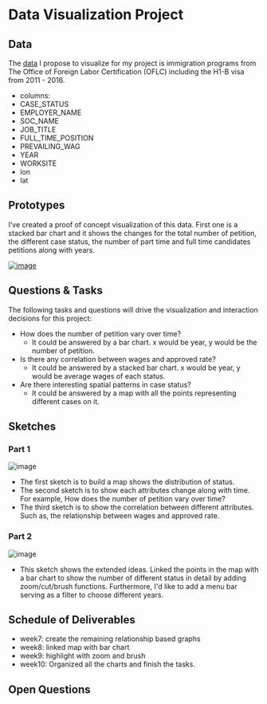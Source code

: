 # Data Visualization Project

## Data

The [data](https://gist.github.com/yinhao0424/9f1730ca91ab6a472fc212761267fa39) I propose to visualize for my project is immigration programs from The Office of Foreign Labor Certification (OFLC) including the H1-B visa from 2011 - 2016.

 *  columns: 
 *  CASE_STATUS
 *  EMPLOYER_NAME
 *  SOC_NAME
 *  JOB_TITLE
 *  FULL_TIME_POSITION
 *  PREVAILING_WAG
 *  YEAR
 *  WORKSITE
 *  lon
 *  lat

## Prototypes

I’ve created a proof of concept visualization of this data. 
First one is a stacked bar chart and it shows the changes for the total number of petition, the different case status, the number of part time and full time candidates petitions along with years.

[![image](https://user-images.githubusercontent.com/44931709/65516192-8f380600-deae-11e9-934e-d01ca1466616.png)](https://beta.vizhub.com/yinhao0424/75b00344e86f4c8b9253c9dad751387a)


## Questions & Tasks

The following tasks and questions will drive the visualization and interaction decisions for this project:

 * How does the number of petition vary over time? 
     * It could be answered by a bar chart. x would be year, y would be the number of petition.
 * Is there any correlation between wages and approved rate?
      * It could be answered by a stacked bar chart. x would be year, y would be average wages of each status.
 * Are there interesting spatial patterns in case status?
      * It could be answered by a map with all the points representing different cases on it.
## Sketches
### Part 1
![image](https://user-images.githubusercontent.com/44931709/65524721-4424ef80-debc-11e9-9263-948eb1c60a3c.png)
 * The first sketch is to build a map shows the distribution of status. 
 * The second sketch is to show each attributes change along with time. For example, How does the number of petition vary over time?
 * The third sketch is to show the correlation between different attributes. Such as, the relationship between wages and approved rate.
 ### Part 2
 ![image](https://user-images.githubusercontent.com/44931709/66012228-568ec280-e494-11e9-9e99-e99645fe5843.png)
 * This sketch shows the extended ideas. Linked the points in the map with a bar chart to show the number of different status in detail by adding zoom/cut/brush functions. Furthermore, I'd like to add a menu bar serving as a filter to choose different years. 
 
 ## Schedule of Deliverables
  * week7:  create the remaining relationship based graphs
  * week8:  linked map with bar chart
  * week9:  highlight with zoom and brush
  * week10:  Organized all the charts and finish the tasks.

## Open Questions




